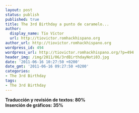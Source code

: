 ```yaml
---
layout: post
status: publish
published: true
title: The 3rd Birthday a punto de caramelo...
author:
  display_name: Tío Víctor
  url: http://tiovictor.romhackhispano.org
author_url: http://tiovictor.romhackhispano.org
wordpress_id: 494
wordpress_url: http://tiovictor.romhackhispano.org/?p=494
header_img: /img/2011/06/3rdBirthdayNoti03.jpg
date: '2011-06-16 10:27:50 +0200'
date_gmt: '2011-06-16 09:27:50 +0200'
categories:
- The 3rd Birthday
tags:
- The 3rd Birthday
---
```

**Traducción y revisión de textos: 80%  
Inserción de gráficos: 35%**
